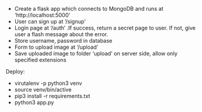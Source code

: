 - Create a flask app which connects to MongoDB and runs at ‘http://localhost:5000’
- User can sign up at ‘/signup’
- Login page at ‘/auth’ .If success, return a secret page to user. If not, give user a flash message about the error.
- Store username, password in database
- Form to upload image at ‘/upload’
- Save uploaded image to folder ‘upload’ on server side, allow only specified extensions
  
Deploy:
- virutalenv -p python3 venv 
- source venv/bin/active
- pip3 install -r requirements.txt
- python3 app.py 
